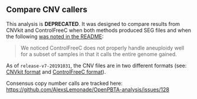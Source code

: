 ## Compare CNV callers

This analysis is **DEPRECATED**. 
It was designed to compare results from CNVkit and ControlFreeC when both methods produced SEG files and when the following [was noted in the README](https://github.com/AlexsLemonade/OpenPBTA-analysis/tree/0c2d0d25c01dcbbbd63f94b064a69afc9dc44ea8#data-caveats):

> We noticed ControlFreeC does not properly handle aneuploidy well for a subset of samples in that it calls the entire genome gained. 

As of `release-v7-20191031`, the CNV files are in two different formats (see: [CNVkit format](https://cnvkit.readthedocs.io/en/stable/fileformats.html) and [ControlFreeC format](https://github.com/AlexsLemonade/OpenPBTA-analysis/blob/master/doc/format/controlfreec-tsv.md)).

Consensus copy number calls are tracked here: https://github.com/AlexsLemonade/OpenPBTA-analysis/issues/128

